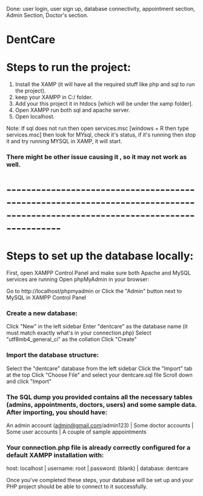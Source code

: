Done: user login, user sign up, database connectivity, appointment section, Admin Section, Doctor's section.
# DentCare

# Steps to run the project:
1. Install the XAMP (it will have all the required stuff like php and sql to run the project).
2. keep your XAMPP in C:/ folder.
3. Add your this project it in htdocs [which will be under the xamp folder].
4. Open XAMPP run both sql and apache server.
5. Open localhost.

Note: If sql does not run then open services.msc [windows + R then type services.msc] 
then look for MYsql, check it's status, if it's running then stop it and try running MYSQL in XAMP, it will start.
### There might be other issue causing it , so it may not work as well.

# -----------------------------------------------------------------------------------------------------------------------------

# Steps to set up the database locally:

First, open XAMPP Control Panel and make sure both Apache and MySQL services are running
Open phpMyAdmin in your browser:

Go to http://localhost/phpmyadmin or
Click the "Admin" button next to MySQL in XAMPP Control Panel

### Create a new database:

Click "New" in the left sidebar
Enter "dentcare" as the database name (it must match exactly what's in your connection.php)
Select "utf8mb4_general_ci" as the collation
Click "Create"


### Import the database structure:

Select the "dentcare" database from the left sidebar
Click the "Import" tab at the top
Click "Choose File" and select your dentcare.sql file
Scroll down and click "Import"


### The SQL dump you provided contains all the necessary tables (admins, appointments, doctors, users) and some sample data. After importing, you should have:

An admin account (admin@gmail.com/admin123)
| Some doctor accounts
| Some user accounts
| A couple of sample appointments

### Your connection.php file is already correctly configured for a default XAMPP installation with:

host: localhost
| username: root
| password: (blank)
| database: dentcare

Once you've completed these steps, your database will be set up and your PHP project should be able to connect to it successfully.
